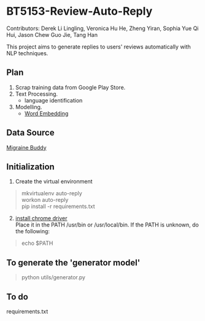 # BT5153-Review-Auto-Reply
Contributors: Derek Li Lingling, Veronica Hu He, Zheng Yiran, Sophia Yue Qi Hui, Jason Chew Guo Jie, Tang Han

This project aims to generate replies to users' reviews automatically with NLP techniques.

## Plan
1. Scrap training data from Google Play Store.
2. Text Processing.
    - language identification
3. Modelling.
    - [Word Embedding](https://www.tensorflow.org/alpha/tutorials/sequences/word_embeddings)

## Data Source 
[Migraine Buddy](https://play.google.com/store/apps/details?id=com.healint.migraineapp)

## Initialization
1. Create the virtual environment
> mkvirtualenv auto-reply\
> workon auto-reply\
> pip install -r requirements.txt
2. [install chrome driver](https://sites.google.com/a/chromium.org/chromedriver/downloads)\
Place it in the PATH /usr/bin or /usr/local/bin.
If the PATH is unknown, do the following:
> echo $PATH

## To generate the 'generator model'
> python utils/generator.py

## To do
requirements.txt